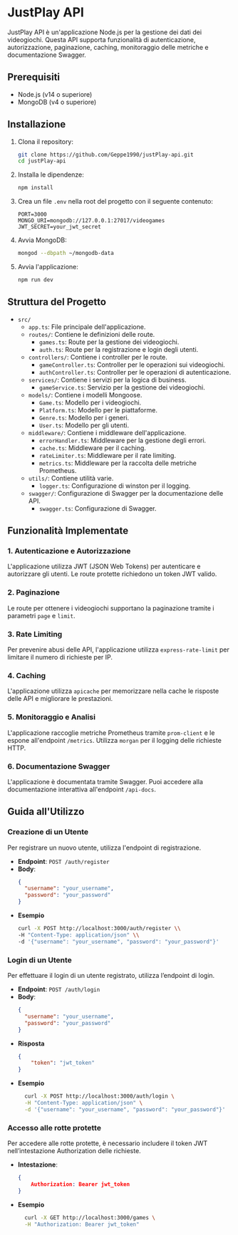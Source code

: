 # JustPlay API

JustPlay API è un'applicazione Node.js per la gestione dei dati dei videogiochi. Questa API supporta funzionalità di autenticazione, autorizzazione, paginazione, caching, monitoraggio delle metriche e documentazione Swagger.

## Prerequisiti

- Node.js (v14 o superiore)
- MongoDB (v4 o superiore)

## Installazione

1. Clona il repository:
    ```bash
    git clone https://github.com/Geppe1990/justPlay-api.git
    cd justPlay-api
    ```

2. Installa le dipendenze:
    ```bash
    npm install
    ```

3. Crea un file `.env` nella root del progetto con il seguente contenuto:
    ```plaintext
    PORT=3000
    MONGO_URI=mongodb://127.0.0.1:27017/videogames
    JWT_SECRET=your_jwt_secret
    ```

4. Avvia MongoDB:
    ```bash
    mongod --dbpath ~/mongodb-data
    ```

5. Avvia l'applicazione:
    ```bash
    npm run dev
    ```

## Struttura del Progetto

- `src/`
    - `app.ts`: File principale dell'applicazione.
    - `routes/`: Contiene le definizioni delle route.
        - `games.ts`: Route per la gestione dei videogiochi.
        - `auth.ts`: Route per la registrazione e login degli utenti.
    - `controllers/`: Contiene i controller per le route.
        - `gameController.ts`: Controller per le operazioni sui videogiochi.
        - `authController.ts`: Controller per le operazioni di autenticazione.
    - `services/`: Contiene i servizi per la logica di business.
        - `gameService.ts`: Servizio per la gestione dei videogiochi.
    - `models/`: Contiene i modelli Mongoose.
        - `Game.ts`: Modello per i videogiochi.
        - `Platform.ts`: Modello per le piattaforme.
        - `Genre.ts`: Modello per i generi.
        - `User.ts`: Modello per gli utenti.
    - `middleware/`: Contiene i middleware dell'applicazione.
        - `errorHandler.ts`: Middleware per la gestione degli errori.
        - `cache.ts`: Middleware per il caching.
        - `rateLimiter.ts`: Middleware per il rate limiting.
        - `metrics.ts`: Middleware per la raccolta delle metriche Prometheus.
    - `utils/`: Contiene utilità varie.
        - `logger.ts`: Configurazione di winston per il logging.
    - `swagger/`: Configurazione di Swagger per la documentazione delle API.
        - `swagger.ts`: Configurazione di Swagger.

## Funzionalità Implementate

### 1. Autenticazione e Autorizzazione
L'applicazione utilizza JWT (JSON Web Tokens) per autenticare e autorizzare gli utenti. Le route protette richiedono un token JWT valido.

### 2. Paginazione
Le route per ottenere i videogiochi supportano la paginazione tramite i parametri `page` e `limit`.

### 3. Rate Limiting
Per prevenire abusi delle API, l'applicazione utilizza `express-rate-limit` per limitare il numero di richieste per IP.

### 4. Caching
L'applicazione utilizza `apicache` per memorizzare nella cache le risposte delle API e migliorare le prestazioni.

### 5. Monitoraggio e Analisi
L'applicazione raccoglie metriche Prometheus tramite `prom-client` e le espone all'endpoint `/metrics`. Utilizza `morgan` per il logging delle richieste HTTP.

### 6. Documentazione Swagger
L'applicazione è documentata tramite Swagger. Puoi accedere alla documentazione interattiva all'endpoint `/api-docs`.

## Guida all'Utilizzo

### Creazione di un Utente

Per registrare un nuovo utente, utilizza l'endpoint di registrazione.

- **Endpoint**: `POST /auth/register`
- **Body**:
  ```json
  {
    "username": "your_username",
    "password": "your_password"
  }
  ```
- **Esempio**
    ```bash
  curl -X POST http://localhost:3000/auth/register \\
  -H "Content-Type: application/json" \\
  -d '{"username": "your_username", "password": "your_password"}'
    ```

### Login di un Utente

Per effettuare il login di un utente registrato, utilizza l’endpoint di login.

- **Endpoint**: `POST /auth/login`
- **Body**:
  ```json
  {
    "username": "your_username",
    "password": "your_password"
  }
  ```
- **Risposta**
    ```json
    {
        "token": "jwt_token"
    }
    ```
- **Esempio**
  ```bash
    curl -X POST http://localhost:3000/auth/login \
    -H "Content-Type: application/json" \
    -d '{"username": "your_username", "password": "your_password"}'
  ```

### Accesso alle rotte protette

Per accedere alle rotte protette, è necessario includere il token JWT nell’intestazione Authorization delle richieste.

- **Intestazione**:
  ```json
  {
      Authorization: Bearer jwt_token
  }
  ```
- **Esempio**
  ```bash
    curl -X GET http://localhost:3000/games \
    -H "Authorization: Bearer jwt_token"
  ```

